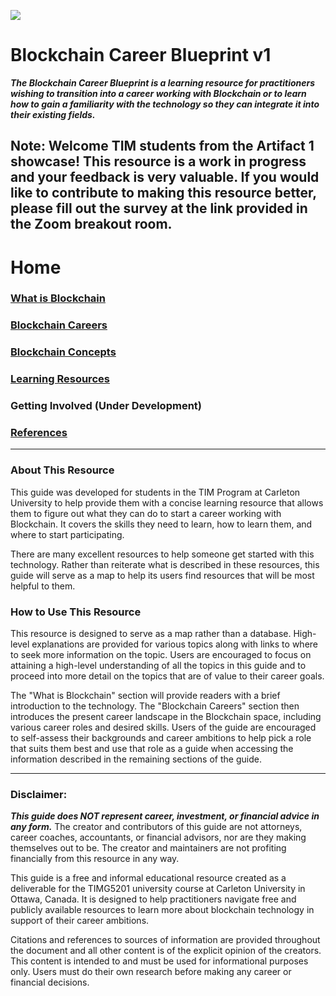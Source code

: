 ![](https://www.sap.com/dam/application/imagelibrary/photos/287000/287437.jpg/_jcr_content/renditions/287437_homepage_3840_1200.jpg.adapt.1920_522.true.false.false.false.jpg/1629157434919.jpg)

# Blockchain Career Blueprint v1

***The Blockchain Career Blueprint is a learning resource for practitioners wishing to transition into a career working with Blockchain or to learn how to gain a familiarity with the technology so they can integrate it into their existing fields.***

## Note: Welcome TIM students from the Artifact 1 showcase! This resource is a work in progress and your feedback is very valuable. If you would like to contribute to making this resource better, please fill out the survey at the link provided in the Zoom breakout room.

# Home

### [**What is Blockchain**](what_is_blockchain.md)

### [**Blockchain Careers**](blockchain_careers.md)

### [**Blockchain Concepts**](blockchain_concepts.md)

### [**Learning Resources**](blockchain_learning.md)

### **Getting Involved (Under Development)**

### [**References**](references.md)

----
### About This Resource

This guide was developed for students in the TIM Program at Carleton University to help provide them with a concise learning resource that allows them to figure out what they can do to start a career working with Blockchain. It covers the skills they need to learn, how to learn them, and where to start participating.

There are many excellent resources to help someone get started with this technology. Rather than reiterate what is described in these resources, this guide will serve as a map to help its users find resources that will be most helpful to them.

### How to Use This Resource

This resource is designed to serve as a map rather than a database. High-level explanations are provided for various topics along with links to where to seek more information on the topic. Users are encouraged to focus on attaining a high-level understanding of all the topics in this guide and to proceed into more detail on the topics that are of value to their career goals.
	
The "What is Blockchain" section will provide readers with a brief introduction to the technology. The "Blockchain Careers" section then introduces the present career landscape in the Blockchain space, including various career roles and desired skills. Users of the guide are encouraged to self-assess their backgrounds and career ambitions to help pick a role that suits them best and use that role as a guide when accessing the information described in the remaining sections of the guide.

---
### Disclaimer:

***This guide does NOT represent career, investment, or financial advice in any form.*** The creator and contributors of this guide are not attorneys, career coaches, accountants, or financial advisors, nor are they making themselves out to be. The creator and maintainers are not profiting financially from this resource in any way.  

This guide is a free and informal educational resource created as a deliverable for the TIMG5201 university course at Carleton University in Ottawa, Canada. It is designed to help practitioners navigate free and publicly available resources to learn more about blockchain technology in support of their career ambitions. 

Citations and references to sources of information are provided throughout the document and all other content is of the explicit opinion of the creators. This content is intended to and must be used for informational purposes only. Users must do their own research before making any career or financial decisions.